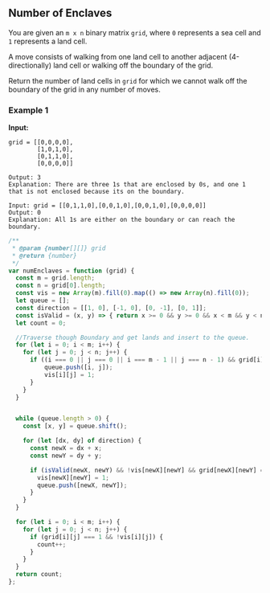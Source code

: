 ## Number of Enclaves

You are given an `m x n` binary matrix `grid`, where `0` represents a sea cell and `1` represents a land cell.

A move consists of walking from one land cell to another adjacent (4-directionally) land cell or walking off the boundary of the grid.

Return the number of land cells in `grid` for which we cannot walk off the boundary of the grid in any number of moves.

### Example 1

**Input:**

```
grid = [[0,0,0,0],
        [1,0,1,0],
        [0,1,1,0],
        [0,0,0,0]]

Output: 3
Explanation: There are three 1s that are enclosed by 0s, and one 1 that is not enclosed because its on the boundary.
```
```
Input: grid = [[0,1,1,0],[0,0,1,0],[0,0,1,0],[0,0,0,0]]
Output: 0
Explanation: All 1s are either on the boundary or can reach the boundary.
```

```js
/**
 * @param {number[][]} grid
 * @return {number}
 */
var numEnclaves = function (grid) {
  const m = grid.length;
  const n = grid[0].length;
  const vis = new Array(m).fill(0).map(() => new Array(n).fill(0));
  let queue = [];
  const direction = [[1, 0], [-1, 0], [0, -1], [0, 1]];
  const isValid = (x, y) => { return x >= 0 && y >= 0 && x < m && y < n };
  let count = 0;

  //Traverse though Boundary and get lands and insert to the queue.
  for (let i = 0; i < m; i++) {
    for (let j = 0; j < n; j++) {
      if ((i === 0 || j === 0 || i === m - 1 || j === n - 1) && grid[i][j] === 1) {
          queue.push([i, j]);
          vis[i][j] = 1;
      }
    }
  }


  while (queue.length > 0) {
    const [x, y] = queue.shift();

    for (let [dx, dy] of direction) {
      const newX = dx + x;
      const newY = dy + y;

      if (isValid(newX, newY) && !vis[newX][newY] && grid[newX][newY] === 1) {
        vis[newX][newY] = 1;
        queue.push([newX, newY]);
      }
    }
  }

  for (let i = 0; i < m; i++) {
    for (let j = 0; j < n; j++) {
      if (grid[i][j] === 1 && !vis[i][j]) {
        count++;
      }
    }
  }
  return count;
};

```